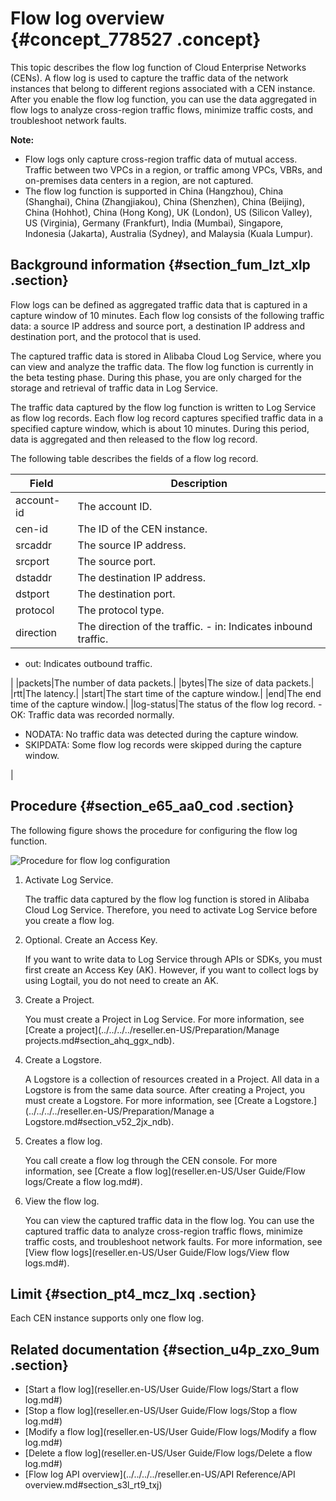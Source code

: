 # Flow log overview {#concept_778527 .concept}

This topic describes the flow log function of Cloud Enterprise Networks \(CENs\). A flow log is used to capture the traffic data of the network instances that belong to different regions associated with a CEN instance. After you enable the flow log function, you can use the data aggregated in flow logs to analyze cross-region traffic flows, minimize traffic costs, and troubleshoot network faults.

**Note:** 

-   Flow logs only capture cross-region traffic data of mutual access. Traffic between two VPCs in a region, or traffic among VPCs, VBRs, and on-premises data centers in a region, are not captured.
-   The flow log function is supported in China \(Hangzhou\), China \(Shanghai\), China \(Zhangjiakou\), China \(Shenzhen\), China \(Beijing\), China \(Hohhot\), China \(Hong Kong\), UK \(London\), US \(Silicon Valley\), US \(Virginia\), Germany \(Frankfurt\), India \(Mumbai\), Singapore, Indonesia \(Jakarta\), Australia \(Sydney\), and Malaysia \(Kuala Lumpur\).

## Background information {#section_fum_lzt_xlp .section}

Flow logs can be defined as aggregated traffic data that is captured in a capture window of 10 minutes. Each flow log consists of the following traffic data: a source IP address and source port, a destination IP address and destination port, and the protocol that is used.

The captured traffic data is stored in Alibaba Cloud Log Service, where you can view and analyze the traffic data. The flow log function is currently in the beta testing phase. During this phase, you are only charged for the storage and retrieval of traffic data in Log Service.

The traffic data captured by the flow log function is written to Log Service as flow log records. Each flow log record captures specified traffic data in a specified capture window, which is about 10 minutes. During this period, data is aggregated and then released to the flow log record.

The following table describes the fields of a flow log record.

|Field|Description|
|-----|-----------|
|account-id|The account ID.|
|cen-id|The ID of the CEN instance.|
|srcaddr|The source IP address.|
|srcport|The source port.|
|dstaddr|The destination IP address.|
|dstport|The destination port.|
|protocol|The protocol type.|
|direction|The direction of the traffic. -   in: Indicates inbound traffic.
-   out: Indicates outbound traffic.

 |
|packets|The number of data packets.|
|bytes|The size of data packets.|
|rtt|The latency.|
|start|The start time of the capture window.|
|end|The end time of the capture window.|
|log-status|The status of the flow log record. -   OK: Traffic data was recorded normally.
-   NODATA: No traffic data was detected during the capture window.
-   SKIPDATA: Some flow log records were skipped during the capture window.

 |

## Procedure {#section_e65_aa0_cod .section}

The following figure shows the procedure for configuring the flow log function.

![Procedure for flow log configuration](http://static-aliyun-doc.oss-cn-hangzhou.aliyuncs.com/assets/img/630431/156686950950102_en-US.png)

1.  Activate Log Service.

    The traffic data captured by the flow log function is stored in Alibaba Cloud Log Service. Therefore, you need to activate Log Service before you create a flow log.

2.  Optional. Create an Access Key.

    If you want to write data to Log Service through APIs or SDKs, you must first create an Access Key \(AK\). However, if you want to collect logs by using Logtail, you do not need to create an AK.

3.  Create a Project.

    You must create a Project in Log Service. For more information, see [Create a project](../../../../reseller.en-US/Preparation/Manage projects.md#section_ahq_ggx_ndb).

4.  Create a Logstore.

    A Logstore is a collection of resources created in a Project. All data in a Logstore is from the same data source. After creating a Project, you must create a Logstore. For more information, see [Create a Logstore.](../../../../reseller.en-US/Preparation/Manage a Logstore.md#section_v52_2jx_ndb).

5.  Creates a flow log.

    You call create a flow log through the CEN console. For more information, see [Create a flow log](reseller.en-US/User Guide/Flow logs/Create a flow log.md#).

6.  View the flow log.

    You can view the captured traffic data in the flow log. You can use the captured traffic data to analyze cross-region traffic flows, minimize traffic costs, and troubleshoot network faults. For more information, see [View flow logs](reseller.en-US/User Guide/Flow logs/View flow logs.md#).


## Limit {#section_pt4_mcz_lxq .section}

Each CEN instance supports only one flow log.

## Related documentation {#section_u4p_zxo_9um .section}

-   [Start a flow log](reseller.en-US/User Guide/Flow logs/Start a flow log.md#)
-   [Stop a flow log](reseller.en-US/User Guide/Flow logs/Stop a flow log.md#)
-   [Modify a flow log](reseller.en-US/User Guide/Flow logs/Modify a flow log.md#)
-   [Delete a flow log](reseller.en-US/User Guide/Flow logs/Delete a flow log.md#)
-   [Flow log API overview](../../../../reseller.en-US/API Reference/API overview.md#section_s3l_rt9_txj)

